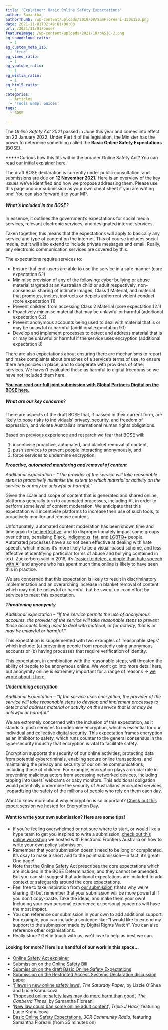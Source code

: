 ```yaml
---
title: 'Explainer: Basic Online Safety Expectations'
author: Samantha
authorThumb: /wp-content/uploads/2019/08/SamFloreani-150x150.png
date: 2021-11-01T02:49:01+00:00
url: /2021/11/01/bose/
featureImage: /wp-content/uploads/2021/10/bASIC-2.png
eg_soundcloud_ratio:
  - 1
eg_custom_meta_216:
  - 'true'
eg_vimeo_ratio:
  - 1
eg_youtube_ratio:
  - 1
eg_wistia_ratio:
  - 1
eg_html5_ratio:
  - 1
categories:
  - Articles
  - 'Tools &amp; Guides'
tags:
  - BOSE

---
```

The _Online Safety Act 2021_ passed in June this year and comes into effect on 23 January 2022. Under Part 4 of the legislation, the Minister has the power to determine something called the **Basic Online Safety Expectations** (BOSE).

*****Curious how this fits within the broader Online Safety Act? You can [<span style="text-decoration: underline;">read our initial explainer here</span>][1].

The draft BOSE declaration is currently under public consultation, and submissions are due on **12 November 2021.** Here is an overview of the key issues we’ve identified and how we propose addressing them. Please use this page and our submission as your own cheat sheet if you are writing one! You can also forward it to your MP.

##### **What’s included in the BOSE?**

In essence, it outlines the government’s expectations for social media services, relevant electronic services, and designated internet services.

Taken together, this means that the expectations will apply to basically any service and type of content on the internet. This of course includes social media, but it will also extend to include private messages and email. Really, any electronic communication services are covered by this.

The expectations require services to:

  * Ensure that end-users are able to use the service in a safe manner (core expectation 6.1)
  * Minimise provision of any of the following: cyber bullying or abuse material targeted at an Australian child or adult respectively, non-consensual sharing of intimate images, Class 1 Material, and material that promotes, incites, instructs or depicts abhorrent violent conduct (core expectation 11)
  * Prevent children from accessing Class 2 Material (core expectation 12.1)
  * Proactively minimise material that may be unlawful or harmful (additional expectation 6.2)
  * Prevent anonymous accounts being used to deal with material that is or may be unlawful or harmful (additional expectation 9.1)
  * Develop and implement processes to detect and address material that is or may be unlawful or harmful if the service uses encryption (additional expectation 8)

There are also expectations about ensuring there are mechanisms to report and make complaints about breaches of a service’s terms of use, to ensure there are policies in place, and to cooperate with providers of other services. We haven’t evaluated these as harmful to digital freedoms so we have not included them here.

**<span style="text-decoration: underline;"><a href="https://digitalrightswatch.org.au/2021/11/04/submission-draft-basic-online-safety-expectations/" target="_blank" rel="noreferrer noopener">You can read our full joint submission with Global Partners Digital on the BOSE here.</a></span>**

##### **What are our key concerns?**

There are aspects of the draft BOSE that, if passed in their current form, are likely to pose risks to individuals’ privacy, security, and freedom of expression, and violate Australia&#8217;s international human rights obligations.

Based on previous experience and research we fear that BOSE will:

  1. incentivise proactive, automated, and blanket removal of content,
  2. push services to prevent people interacting anonymously, and
  3. force services to undermine encryption.

**_Proactive, automated monitoring and removal of content_**

<p class="has-text-align-left">
  <em>Additional expectation &#8211; &#8220;The provider of the service will take reasonable steps to proactively minimise the extent to which material or activity on the service is or may be unlawful or harmful.</em>&#8220;
</p>

Given the scale and scope of content that is generated and shared online, platforms generally turn to automated processes, including AI, in order to perform some level of content moderation. We anticipate that this expectation will incentivise platforms to increase their use of such tools, to proactively monitor and remove content.

Unfortunately, automated content moderation has been shown time and time again to [be ineffective][2], and to disproportionately impact some groups over others, penalising [Black][3], [Indigenous][4], [fat][5], and [LGBTQ+][6] people. Automated processes have also not been effective at dealing with hate speech, which means it’s more likely to be a visual-based scheme, and less effective at identifying particular forms of abuse and bullying contained in text. Zuckerberg said in 2018, it’s ‘[easier to detect a nipple than hate speech with AI][7]’ and anyone who has spent much time online is likely to have seen this in practice.

We are concerned that this expectation is likely to result in discriminatory implementation and an overarching increase in blanket removal of content which may not be unlawful or harmful, but be swept up in an effort by services to meet this expectation.

**_Threatening anonymity_**

_Additional expectation &#8211; &#8220;If the service permits the use of anonymous accounts, the provider of the service will take reasonable steps to prevent those accounts being used to deal with material, or for activity, that is or may be unlawful or harmful._&#8220;

This expectation is supplemented with two examples of ‘reasonable steps’ which include: (a) preventing people from repeatedly using anonymous accounts or (b) having processes that require verification of identity.

This expectation, in combination with the reasonable steps, will threaten the ability of people to be anonymous online. We won&#8217;t go into more detail here, but anonymity online is extremely important for a range of reasons → [we wrote about it here][8].

**_Undermining encryption_**

_Additional Expectation &#8211; &#8220;If the service uses encryption, the provider of the service will take reasonable steps to develop and implement processes to detect and address material or activity on the service that is or may be unlawful or harmful_.&#8221;

We are extremely concerned with the inclusion of this expectation, as it stands to push services to undermine encryption, which is essential for our individual and collective digital security. This expectation frames encryption as an inhibitor to safety, which runs counter to the general consensus in the cybersecurity industry that encryption is vital to facilitate safety.

Encryption supports the security of our online activities; protecting data from potential cybercriminals, enabling secure online transactions, and maintaining the privacy and security of our online communications, including those of children. For example, encryption plays a crucial role in preventing malicious actors from accessing networked devices, including tapping into users’ webcams or baby monitors. This additional obligation would potentially undermine the security of Australians&#8217; encrypted services, jeopardizing the safety of the millions of people who rely on them each day.

Want to know more about why encryption is so important? [Check out this expert session][9] we hosted for Encryption Day.

#### **Want to write your own submission? Here are some tips!**

  * If you’re feeling overwhelmed or not sure where to start, or would like a hype team to get you inspired to write a submission, [check out this online workshop][10] we hosted with Electronic Frontiers Australia on how to write your own policy submission. 
  * Remember that your submission doesn’t need to be long or complicated. It’s okay to make a short and to the point submission—in fact, it’s great! One page!
  * Note that the Online Safety Act prescribes the core expectations which are included in the BOSE Determination, and they cannot be amended. But you can still suggest that additional expectations are included to add context or safeguards around the core expectations. 
  * Feel free to take inspiration from <a href="https://digitalrightswatch.org.au/2021/11/04/submission-draft-basic-online-safety-expectations/" target="_blank" rel="noreferrer noopener">our submission</a> (that’s why we’re sharing it!) but remember that your submission will be more powerful if you don’t copy-paste. Take the ideas, and make them your own! Including your own personal experience or personal concerns will have the most impact.
  * You can reference our submission in your own to add additional support. For example, you can include a sentence like: “I would like to extend my support to the submission made by Digital Rights Watch”. You can also reference other organisations.
  * Really stuck? Get in touch with us, we’d love to help as best we can. 

#### **Looking for more? Here is a handful of our work in this space&#8230;**

  * [Online Safety Act explainer][1] 
  * [Submission on the Online Safety Bill][11]
  * [Submission on the draft Basic Online Safety Expectations][12]
  * [Submission on the Restricted Access Systems Declaration discussion paper][13] 
  * ‘[Flaws in new online safety laws][14]’, _The Saturday Paper_, by Lizzie O’Shea and Lucie Krahulcova 
  * ‘[Proposed online safety laws may do more harm than good][15]’, _The Canberra Times_, by Samantha Floreani
  * ‘[New law could ban some online adult content][16]’, _Triple J Hack,_ featuring Lucie Krahulcova
  * [Basic Online Safety Expectations][17], _3CR Community Radio,_ featuring Samantha Floreani (from 35 minutes on)

 [1]: https://digitalrightswatch.org.au/2021/02/11/explainer-the-online-safety-bill/
 [2]: https://www.eff.org/deeplinks/2020/10/facebooks-most-recent-transparency-report-demonstrates-pitfalls-automated-content
 [3]: https://www.vox.com/recode/2019/8/15/20806384/social-media-hate-speech-bias-black-african-american-facebook-twitter
 [4]: https://onlinecensorship.org/content/infographics
 [5]: https://www.theguardian.com/technology/2020/oct/20/instagram-censored-one-of-these-photos-but-not-the-other-we-must-ask-why
 [6]: https://saltyworld.net/algorithmicbiasreport-2/
 [7]: https://venturebeat.com/2018/04/25/zuckerberg-its-easier-to-detect-a-nipple-than-hate-speech-with-ai/
 [8]: https://digitalrightswatch.org.au/2021/04/30/explainer-anonymity-online-is-important/
 [9]: https://www.youtube.com/watch?v=XUVrmeRATJs&t=1s
 [10]: https://www.youtube.com/watch?v=sdBQAf5Xb5c&t=69s
 [11]: https://digitalrightswatch.org.au/2020/02/20/submission-to-consultation-on-a-new-online-safety-act/
 [12]: https://digitalrightswatch.org.au/2021/11/04/submission-draft-basic-online-safety-expectations/
 [13]: https://digitalrightswatch.org.au/2021/09/21/submission-restricted-access-system/
 [14]: https://www.thesaturdaypaper.com.au/opinion/topic/2021/03/13/flaws-new-online-safety-laws/161555400011272#hrd
 [15]: https://www.canberratimes.com.au/story/7124518/proposed-online-safety-measures-may-do-more-harm-than-good/
 [16]: https://www.abc.net.au/triplej/programs/hack/hack/13240936
 [17]: https://www.3cr.org.au/thursday-breakfast/episode-202110140700/raucous-anti-aukus-caucus-basic-online-safety-expectations